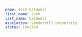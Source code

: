 ```yaml
---
name: Josh Caldwell
first_name: Josh
last_name: Caldwell
asociation: Vanderbilt University 
status: invited
---
```

